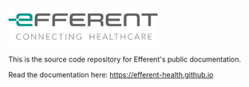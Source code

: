 <img class="logo" width="300" alt="logo" src="./efferent_logo.png" />

This is the source code repository for Efferent's public documentation.

Read the documentation here: https://efferent-health.github.io
